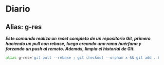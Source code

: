 # Diario

## Alias: g-res

***Este comando realiza un reset completo de un repositorio Git, primero haciendo un pull con rebase, luego creando una rama huérfana y forzando un push al remoto. Además, limpia el historial de Git.***

```bash
alias g-res='git pull --rebase ; git checkout --orphan x && git add . && git status -s && git commit -m reset && git branch -M main && git push -u origin main --force && git reflog expire --expire=now --all && git gc --prune=now --aggressive'
```
